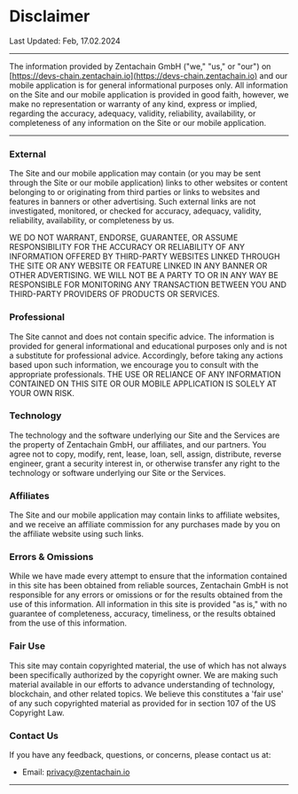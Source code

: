 # Disclaimer

Last Updated: Feb, 17.02.2024

---

The information provided by Zentachain GmbH ("we," "us," or "our") on [https://devs-chain.zentachain.io](https://devs-chain.zentachain.io) and our mobile application is for general informational purposes only. All information on the Site and our mobile application is provided in good faith, however, we make no representation or warranty of any kind, express or implied, regarding the accuracy, adequacy, validity, reliability, availability, or completeness of any information on the Site or our mobile application.

---

### External

The Site and our mobile application may contain (or you may be sent through the Site or our mobile application) links to other websites or content belonging to or originating from third parties or links to websites and features in banners or other advertising. Such external links are not investigated, monitored, or checked for accuracy, adequacy, validity, reliability, availability, or completeness by us.

WE DO NOT WARRANT, ENDORSE, GUARANTEE, OR ASSUME RESPONSIBILITY FOR THE ACCURACY OR RELIABILITY OF ANY INFORMATION OFFERED BY THIRD-PARTY WEBSITES LINKED THROUGH THE SITE OR ANY WEBSITE OR FEATURE LINKED IN ANY BANNER OR OTHER ADVERTISING. WE WILL NOT BE A PARTY TO OR IN ANY WAY BE RESPONSIBLE FOR MONITORING ANY TRANSACTION BETWEEN YOU AND THIRD-PARTY PROVIDERS OF PRODUCTS OR SERVICES.

### Professional

The Site cannot and does not contain specific advice. The information is provided for general informational and educational purposes only and is not a substitute for professional advice. Accordingly, before taking any actions based upon such information, we encourage you to consult with the appropriate professionals. THE USE OR RELIANCE OF ANY INFORMATION CONTAINED ON THIS SITE OR OUR MOBILE APPLICATION IS SOLELY AT YOUR OWN RISK.

### Technology

The technology and the software underlying our Site and the Services are the property of Zentachain GmbH, our affiliates, and our partners. You agree not to copy, modify, rent, lease, loan, sell, assign, distribute, reverse engineer, grant a security interest in, or otherwise transfer any right to the technology or software underlying our Site or the Services.

### Affiliates

The Site and our mobile application may contain links to affiliate websites, and we receive an affiliate commission for any purchases made by you on the affiliate website using such links.

### Errors & Omissions

While we have made every attempt to ensure that the information contained in this site has been obtained from reliable sources, Zentachain GmbH is not responsible for any errors or omissions or for the results obtained from the use of this information. All information in this site is provided "as is," with no guarantee of completeness, accuracy, timeliness, or the results obtained from the use of this information.

### Fair Use

This site may contain copyrighted material, the use of which has not always been specifically authorized by the copyright owner. We are making such material available in our efforts to advance understanding of technology, blockchain, and other related topics. We believe this constitutes a 'fair use' of any such copyrighted material as provided for in section 107 of the US Copyright Law.

### Contact Us

If you have any feedback, questions, or concerns, please contact us at:

- Email: privacy@zentachain.io

---

